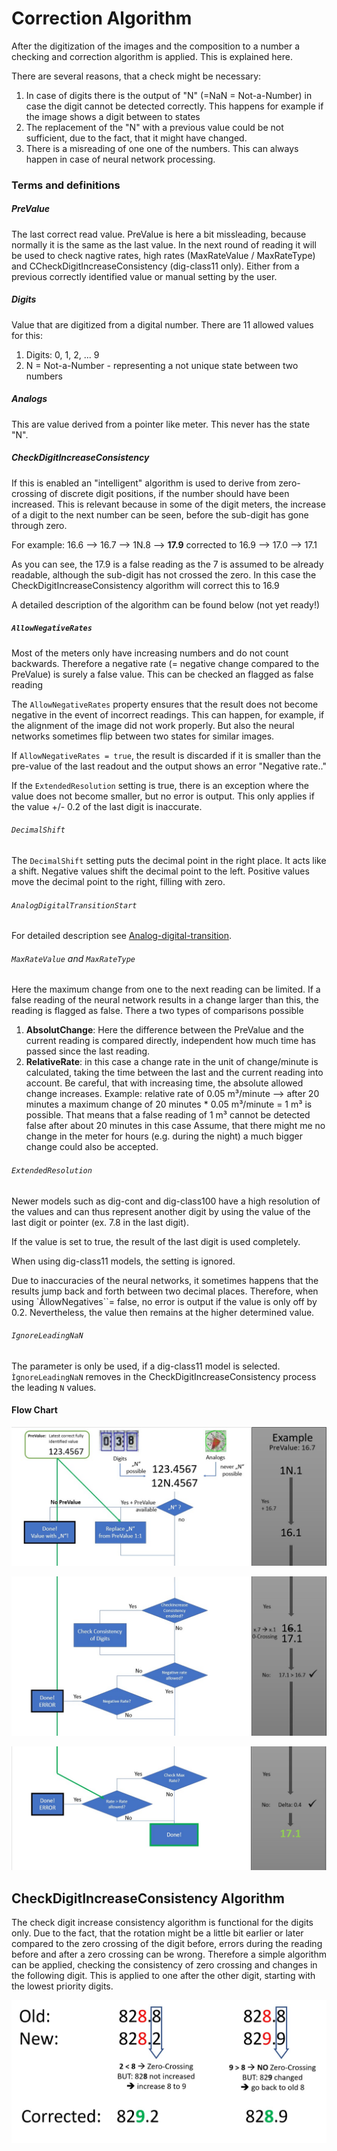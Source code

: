 # Correction Algorithm

After the digitization of the images and the composition to a number a checking and correction algorithm is applied. This is explained here.

There are several reasons, that a check might be necessary:

1. In case of digits there is the output of "N" (=NaN = Not-a-Number) in case the digit cannot be detected correctly. This happens for example if the image shows a digit between to states
2. The replacement of the "N" with a previous value could be not sufficient, due to the fact, that it might have changed.
3. There is a misreading of one one of the numbers. This can always happen in case of neural network processing.



### Terms and definitions

##### PreValue

The last correct read value. PreValue is here a bit missleading, because normally it is the same as the last value. In the next round of reading it will be used to check nagtive rates, high rates (MaxRateValue / MaxRateType) and CCheckDigitIncreaseConsistency (dig-class11 only). Either from a previous correctly identified value or manual setting by the user.

##### Digits

Value that are digitized from a digital number. There are 11 allowed values for this: 

1. Digits: 0, 1, 2, ... 9
2. N = Not-a-Number - representing a not unique state between two numbers

##### Analogs

This are value derived from a pointer like meter. This never has the state "N".

##### CheckDigitIncreaseConsistency

If this is enabled an "intelligent" algorithm is used to derive from zero-crossing of discrete digit positions, if the number should have been increased. This is relevant because in some of the digit meters, the increase of a digit to the next number can be seen, before the sub-digit has gone through zero.

For example: 16.6 --> 16.7 --> 1N.8 --> **17.9** corrected to 16.9 --> 17.0 --> 17.1 

As you can see, the 17.9 is a false reading as the 7 is assumed to be already readable, although the sub-digit has not crossed the zero. In this case the CheckDigitIncreaseConsistency algorithm will correct this to 16.9

A detailed description of the algorithm can be found below (not yet ready!)

##### ``AllowNegativeRates``

Most of the meters only have increasing numbers and do not count backwards. Therefore a negative rate (= negative change compared to the PreValue) is surely a false value. This can be checked an flagged as false reading

The ``AllowNegativeRates`` property ensures that the result does not become negative in the event of incorrect readings. This can happen, for example, if the alignment of the image did not work properly. But also the neural networks sometimes flip between two states for similar images.

If ``AllowNegativeRates = true``, the result is discarded if it is smaller than the pre-value of the last readout and the output shows an error "Negative rate.."

If the ``ExtendedResolution`` setting is true, there is an exception where the value does not become smaller, but no error is output. This only applies if the value +/- 0.2 of the last digit is inaccurate.

###### ``DecimalShift``

The ``DecimalShift`` setting puts the decimal point in the right place. It acts like a shift. Negative values shift the decimal point to the left. Positive values move the decimal point to the right, filling with zero.

###### ``AnalogDigitalTransitionStart``

For detailed description see [Analog-digital-transition](Watermeter-specific-analog---digital-transition.md).

###### ``MaxRateValue`` and ``MaxRateType``

Here the maximum change from one to the next reading can be limited. If a false reading of the neural network results in a change larger than this, the reading is flagged as false. There a two types of comparisons possible

1) **AbsolutChange**: Here the difference between the PreValue and the current reading is compared directly, independent how much time has passed since the last reading.
2) **RelativeRate**:  in this case a change rate in the unit of change/minute is calculated, taking the time between the last and the current reading into account. Be careful, that with increasing time, the absolute allowed change increases.
   Example: relative rate of 0.05 m³/minute --> after 20 minutes a maximum change of 20 minutes * 0.05 m³/minute = 1 m³ is possible. That means that a false reading of 1 m³ cannot be detected false after about 20 minutes in this case
   Assume, that there might me no change in the meter for hours (e.g. during the night) a much bigger change could also be accepted. 

###### ``ExtendedResolution``

Newer models such as dig-cont and dig-class100 have a high resolution of the values and can thus represent another digit by using the value of the last digit or pointer (ex. 7.8 in the last digit). 

If the value is set to true, the result of the last digit is used completely. 

When using dig-class11 models, the setting is ignored.

Due to inaccuracies of the neural networks, it sometimes happens that the results jump back and forth between two decimal places. Therefore, when using `ÀllowNegatives``= false, no error is output if the value is only off by 0.2. Nevertheless, the value then remains at the higher determined value.

###### ``IgnoreLeadingNaN``

The parameter is only be used, if a dig-class11 model is selected. ``ÌgnoreLeadingNaN`` removes in the CheckDigitIncreaseConsistency process the leading `N` values.

#### Flow Chart

![](img/correct_algo_1.jpg)

![](img/correct_algo_2.jpg)

![](img/correct_algo_3.jpg)





## CheckDigitIncreaseConsistency Algorithm

The check digit increase consistency algorithm is functional for the digits only. Due to the fact, that the rotation might be a little bit earlier or later compared to the zero crossing of the digit before, errors during the reading before and after a zero crossing can be wrong. Therefore a simple algorithm can be applied, checking the consistency of zero crossing and changes in the following digit. This is applied to one after the other digit, starting with the lowest priority digits.

![](img/correct_algo_zero_crossing.jpg)
